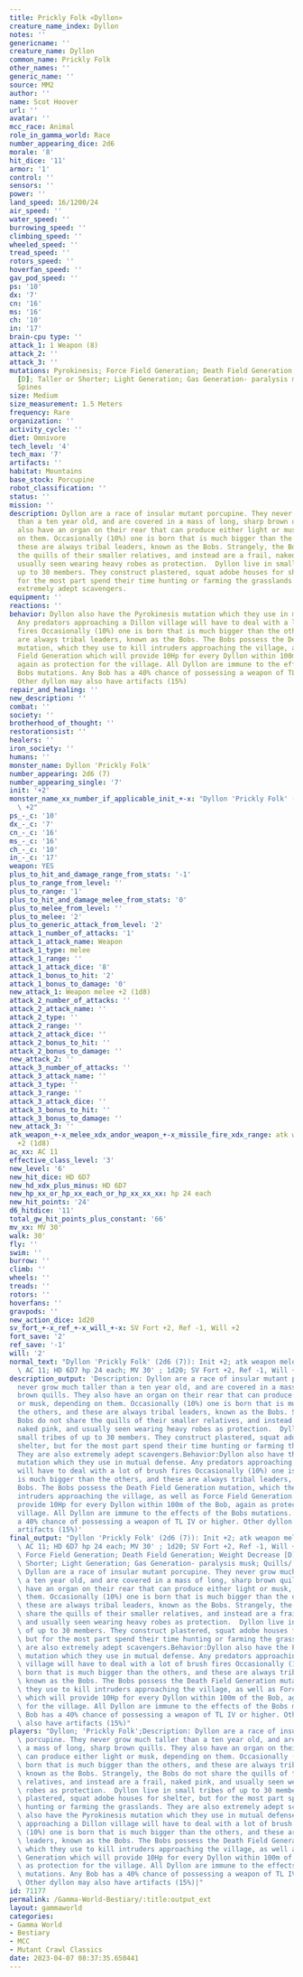 ```yaml
---
title: Prickly Folk «Dyllon»
creature_name_index: Dyllon
notes: ''
genericname: ''
creature_name: Dyllon
common_name: Prickly Folk
other_names: ''
generic_name: ''
source: MM2
author: ''
name: Scot Hoover
url: ''
avatar: ''
mcc_race: Animal
role_in_gamma_world: Race
number_appearing_dice: 2d6
morale: '8'
hit_dice: '11'
armor: '1'
control: ''
sensors: ''
power: ''
land_speed: 16/1200/24
air_speed: ''
water_speed: ''
burrowing_speed: ''
climbing_speed: ''
wheeled_speed: ''
tread_speed: ''
rotors_speed: ''
hoverfan_speed: ''
gav_pod_speed: ''
ps: '10'
dx: '7'
cn: '16'
ms: '16'
ch: '10'
in: '17'
brain-cpu type: ''
attack_1: 1 Weapon (8)
attack_2: ''
attack_3: ''
mutations: Pyrokinesis; Force Field Generation; Death Field Generation; Weight Decrease
  [D]; Taller or Shorter; Light Generation; Gas Generation- paralysis musk; Quills/
  Spines
size: Medium
size_measurement: 1.5 Meters
frequency: Rare
organization: ''
activity_cycle: ''
diet: Omnivore
tech_level: '4'
tech_max: '7'
artifacts: ''
habitat: Mountains
base_stock: Porcupine
robot_classification: ''
status: ''
mission: ''
description: Dyllon are a race of insular mutant porcupine. They never grow much taller
  than a ten year old, and are covered in a mass of long, sharp brown quills. They
  also have an organ on their rear that can produce either light or musk, depending
  on them. Occasionally (10%) one is born that is much bigger than the others, and
  these are always tribal leaders, known as the Bobs. Strangely, the Bobs do not share
  the quills of their smaller relatives, and instead are a frail, naked pink, and
  usually seen wearing heavy robes as protection.  Dyllon live in small tribes of
  up to 30 members. They construct plastered, squat adobe houses for shelter, but
  for the most part spend their time hunting or farming the grasslands. They are also
  extremely adept scavengers.
equipment: ''
reactions: ''
behavior: Dyllon also have the Pyrokinesis mutation which they use in mutual defense.
  Any predators approaching a Dillon village will have to deal with a lot of brush
  fires Occasionally (10%) one is born that is much bigger than the others, and these
  are always tribal leaders, known as the Bobs. The Bobs possess the Death Field Generation
  mutation, which they use to kill intruders approaching the village, as well as Force
  Field Generation which will provide 10Hp for every Dyllon within 100m of the Bob,
  again as protection for the village. All Dyllon are immune to the effects of the
  Bobs mutations. Any Bob has a 40% chance of possessing a weapon of TL IV or higher.
  Other dyllon may also have artifacts (15%)
repair_and_healing: ''
new_description: ''
combat: ''
society: ''
brotherhood_of_thought: ''
restorationsist: ''
healers: ''
iron_society: ''
humans: ''
monster_name: Dyllon 'Prickly Folk'
number_appearing: 2d6 (7)
number_appearing_single: '7'
init: '+2'
monster_name_xx_number_if_applicable_init_+-x: "Dyllon 'Prickly Folk' (2d6 (7)): Init\
  \ +2"
ps_-_c: '10'
dx_-_c: '7'
cn_-_c: '16'
ms_-_c: '16'
ch_-_c: '10'
in_-_c: '17'
weapon: YES
plus_to_hit_and_damage_range_from_stats: '-1'
plus_to_range_from_level: ''
plus_to_range: '1'
plus_to_hit_and_damage_melee_from_stats: '0'
plus_to_melee_from_level: ''
plus_to_melee: '2'
plus_to_generic_attack_from_level: '2'
attack_1_number_of_attacks: '1'
attack_1_attack_name: Weapon
attack_1_type: melee
attack_1_range: ''
attack_1_attack_dice: '8'
attack_1_bonus_to_hit: '2'
attack_1_bonus_to_damage: '0'
new_attack_1: Weapon melee +2 (1d8)
attack_2_number_of_attacks: ''
attack_2_attack_name: ''
attack_2_type: ''
attack_2_range: ''
attack_2_attack_dice: ''
attack_2_bonus_to_hit: ''
attack_2_bonus_to_damage: ''
new_attack_2: ''
attack_3_number_of_attacks: ''
attack_3_attack_name: ''
attack_3_type: ''
attack_3_range: ''
attack_3_attack_dice: ''
attack_3_bonus_to_hit: ''
attack_3_bonus_to_damage: ''
new_attack_3: ''
atk_weapon_+-x_melee_xdx_andor_weapon_+-x_missile_fire_xdx_range: atk weapon melee
  +2 (1d8)
ac_xx: AC 11
effective_class_level: '3'
new_level: '6'
new_hit_dice: HD 6D7
new_hd_xdx_plus_minus: HD 6D7
new_hp_xx_or_hp_xx_each_or_hp_xx_xx_xx: hp 24 each
new_hit_points: '24'
d6_hitdice: '11'
total_gw_hit_points_plus_constant: '66'
mv_xx: MV 30'
walk: 30'
fly: ''
swim: ''
burrow: ''
climb: ''
wheels: ''
treads: ''
rotors: ''
hoverfans: ''
gravpods: ''
new_action_dice: 1d20
sv_fort_+-x_ref_+-x_will_+-x: SV Fort +2, Ref -1, Will +2
fort_save: '2'
ref_save: '-1'
will: '2'
normal_text: "Dyllon 'Prickly Folk' (2d6 (7)): Init +2; atk weapon melee +2 (1d8);\
  \ AC 11; HD 6D7 hp 24 each; MV 30' ; 1d20; SV Fort +2, Ref -1, Will +2"
description_output: 'Description: Dyllon are a race of insular mutant porcupine. They
  never grow much taller than a ten year old, and are covered in a mass of long, sharp
  brown quills. They also have an organ on their rear that can produce either light
  or musk, depending on them. Occasionally (10%) one is born that is much bigger than
  the others, and these are always tribal leaders, known as the Bobs. Strangely, the
  Bobs do not share the quills of their smaller relatives, and instead are a frail,
  naked pink, and usually seen wearing heavy robes as protection.  Dyllon live in
  small tribes of up to 30 members. They construct plastered, squat adobe houses for
  shelter, but for the most part spend their time hunting or farming the grasslands.
  They are also extremely adept scavengers.Behavior:Dyllon also have the Pyrokinesis
  mutation which they use in mutual defense. Any predators approaching a Dillon village
  will have to deal with a lot of brush fires Occasionally (10%) one is born that
  is much bigger than the others, and these are always tribal leaders, known as the
  Bobs. The Bobs possess the Death Field Generation mutation, which they use to kill
  intruders approaching the village, as well as Force Field Generation which will
  provide 10Hp for every Dyllon within 100m of the Bob, again as protection for the
  village. All Dyllon are immune to the effects of the Bobs mutations. Any Bob has
  a 40% chance of possessing a weapon of TL IV or higher. Other dyllon may also have
  artifacts (15%)'
final_output: "Dyllon 'Prickly Folk' (2d6 (7)): Init +2; atk weapon melee +2 (1d8);\
  \ AC 11; HD 6D7 hp 24 each; MV 30' ; 1d20; SV Fort +2, Ref -1, Will +2Pyrokinesis;\
  \ Force Field Generation; Death Field Generation; Weight Decrease [D]; Taller or\
  \ Shorter; Light Generation; Gas Generation- paralysis musk; Quills/ SpinesDescription:\
  \ Dyllon are a race of insular mutant porcupine. They never grow much taller than\
  \ a ten year old, and are covered in a mass of long, sharp brown quills. They also\
  \ have an organ on their rear that can produce either light or musk, depending on\
  \ them. Occasionally (10%) one is born that is much bigger than the others, and\
  \ these are always tribal leaders, known as the Bobs. Strangely, the Bobs do not\
  \ share the quills of their smaller relatives, and instead are a frail, naked pink,\
  \ and usually seen wearing heavy robes as protection.  Dyllon live in small tribes\
  \ of up to 30 members. They construct plastered, squat adobe houses for shelter,\
  \ but for the most part spend their time hunting or farming the grasslands. They\
  \ are also extremely adept scavengers.Behavior:Dyllon also have the Pyrokinesis\
  \ mutation which they use in mutual defense. Any predators approaching a Dillon\
  \ village will have to deal with a lot of brush fires Occasionally (10%) one is\
  \ born that is much bigger than the others, and these are always tribal leaders,\
  \ known as the Bobs. The Bobs possess the Death Field Generation mutation, which\
  \ they use to kill intruders approaching the village, as well as Force Field Generation\
  \ which will provide 10Hp for every Dyllon within 100m of the Bob, again as protection\
  \ for the village. All Dyllon are immune to the effects of the Bobs mutations. Any\
  \ Bob has a 40% chance of possessing a weapon of TL IV or higher. Other dyllon may\
  \ also have artifacts (15%)"
players: "Dyllon; 'Prickly Folk';Description: Dyllon are a race of insular mutant\
  \ porcupine. They never grow much taller than a ten year old, and are covered in\
  \ a mass of long, sharp brown quills. They also have an organ on their rear that\
  \ can produce either light or musk, depending on them. Occasionally (10%) one is\
  \ born that is much bigger than the others, and these are always tribal leaders,\
  \ known as the Bobs. Strangely, the Bobs do not share the quills of their smaller\
  \ relatives, and instead are a frail, naked pink, and usually seen wearing heavy\
  \ robes as protection.  Dyllon live in small tribes of up to 30 members. They construct\
  \ plastered, squat adobe houses for shelter, but for the most part spend their time\
  \ hunting or farming the grasslands. They are also extremely adept scavengers.Behavior:Dyllon\
  \ also have the Pyrokinesis mutation which they use in mutual defense. Any predators\
  \ approaching a Dillon village will have to deal with a lot of brush fires Occasionally\
  \ (10%) one is born that is much bigger than the others, and these are always tribal\
  \ leaders, known as the Bobs. The Bobs possess the Death Field Generation mutation,\
  \ which they use to kill intruders approaching the village, as well as Force Field\
  \ Generation which will provide 10Hp for every Dyllon within 100m of the Bob, again\
  \ as protection for the village. All Dyllon are immune to the effects of the Bobs\
  \ mutations. Any Bob has a 40% chance of possessing a weapon of TL IV or higher.\
  \ Other dyllon may also have artifacts (15%)|"
id: 71177
permalink: /Gamma-World-Bestiary/:title:output_ext
layout: gammaworld
categories:
- Gamma World
- Bestiary
- MCC
- Mutant Crawl Classics
date: 2023-04-07 08:37:35.650441
---
```

